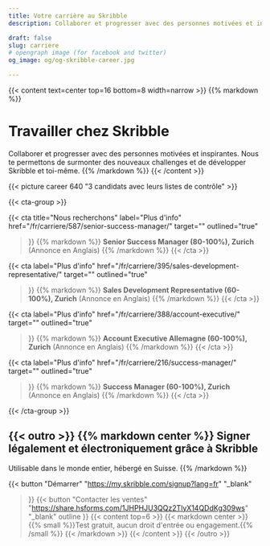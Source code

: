 ```yaml
---
title: Votre carrière au Skribble
description: Collaborer et progresser avec des personnes motivées et inspirantes. Nous te permettons de surmonter des nouveaux challenges et de développer Skribble et toi-même.

draft: false
slug: carriere
# opengraph image (for facebook and twitter)
og_image: og/og-skribble-career.jpg

---
```


{{< content text=center top=16 bottom=8 width=narrow >}}
{{% markdown %}}
# Travailler chez Skribble
Collaborer et progresser avec des personnes motivées et inspirantes.
Nous te permettons de surmonter des nouveaux challenges
et de développer Skribble et toi-même.
{{% /markdown %}}
{{< /content >}}

{{< picture career 640 "3 candidats avec leurs listes de contrôle" >}}

{{< cta-group >}}

{{< cta
  title="Nous recherchons"
  label="Plus d'info"
  href="/fr/carriere/587/senior-success-manager/"
  target=""
  outlined="true"
>}}
{{% markdown %}}
**Senior Success Manager (80-100%), Zurich**
(Annonce en Anglais)
{{% /markdown %}}
{{< /cta >}}

{{< cta
  label="Plus d'info"
  href="/fr/carriere/395/sales-development-representative/"
  target=""
  outlined="true"
>}}
{{% markdown %}}
**Sales Development Representative (60-100%), Zurich**
(Annonce en Anglais)
{{% /markdown %}}
{{< /cta >}}

{{< cta
  label="Plus d'info"
  href="/fr/carriere/388/account-executive/"
  target=""
  outlined="true"
>}}
{{% markdown %}}
**Account Executive Allemagne (60-100%), Zurich**
(Annonce en Anglais)
{{% /markdown %}}
{{< /cta >}}

{{< cta
  label="Plus d'info"
  href="/fr/carriere/216/success-manager/"
  target=""
  outlined="true"
>}}
{{% markdown %}}
**Success Manager (60-100%), Zurich**
(Annonce en Anglais)
{{% /markdown %}}
{{< /cta >}}

{{< /cta-group >}}

[//]: # (--------------------------------------------------------------------------------------------------------------)

{{< outro >}}
{{% markdown center %}}
Signer légalement et électroniquement 
grâce à Skribble
---
Utilisable dans le monde entier, hébergé en Suisse.
{{% /markdown %}}

{{< button
  "Démarrer"
  "https://my.skribble.com/signup?lang=fr"
  "_blank"
>}}
{{< button
  "Contacter les ventes"
  "https://share.hsforms.com/1JHPHJU3QQz2TlyX14QDdKg309ws"
  "_blank"
  outline
>}}
{{< content top=6 >}}
{{< markdown center >}}
{{% small %}}Test gratuit, 
aucun droit d'entrée ou engagement.{{% /small %}} 
{{< /markdown >}}
{{< /content >}}
{{< /outro >}}
